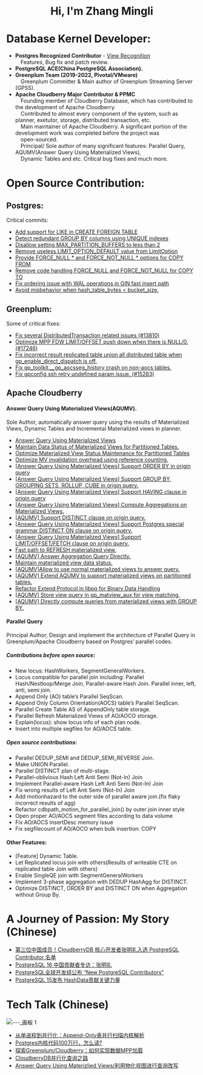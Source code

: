 
<h1 align="center">Hi, I'm Zhang Mingli</h1>

# Database Kernel Developer:

* **Postgres Recognized Contributor** - [View Recognition](https://www.postgresql.org/message-id/Zv_zyxTfYmG9WgXn%40msg.df7cb.de)  
  &emsp;Features, Bug fix and patch review.
* **PostgreSQL ACE(China PostgreSQL Association).**
* **Greenplum Team (2019-2022, Pivotal/VMware)**  
  &emsp;Greenplum Committer & Main author of Greenplum Streaming Server (GPSS).
* **Apache Cloudberry Major Contributor & PPMC**  
  &emsp;Founding member of Cloudberry Database, which has contributed to the development of Apache Cloudberry.   
  &emsp;Contributed to almost every component of the system, such as planner, exetutor, storage, distributed transaction, etc.  
  &emsp;Main maintainer of Apache Cloudberry. A significant portion of the development work was completed before the project was  
  &emsp;open-sourced.  
  &emsp;Principal/ Sole author of many significant features: Parallel Query, AQUMV(Answer Query Using Materialized Views),  
  &emsp;Dynamic Tables and etc. Critical bug fixes and much more. 

# Open Source Contribution:
## Postgres:
  
  Critical commits:
* [Add support for LIKE in CREATE FOREIGN TABLE](https://github.com/postgres/postgres/commit/302cf15759233e654512979286ce1a5c3b36625f)
* [Detect redundant GROUP BY columns using UNIQUE indexes](https://github.com/postgres/postgres/commit/bd10ec529796a13670645e6acd640c6f290df020)
* [Disallow setting MAX_PARTITION_BUFFERS to less than 2](https://github.com/postgres/postgres/commit/c19615fe391c9577e2129fed4429736f6b5295da)
* [Remove useless LIMIT_OPTION_DEFAULT value from LimitOption](https://github.com/postgres/postgres/commit/a6be0600ac3b71dda8277ab0fcbe59ee101ac1ce)
* [Provide FORCE_NULL * and FORCE_NOT_NULL * options for COPY FROM](https://github.com/postgres/postgres/commit/f6d4c9cf162b70f2837fb6c2a83e80a3f3410695)
* [Remove code handling FORCE_NULL and FORCE_NOT_NULL for COPY TO](https://github.com/postgres/postgres/commit/8e621c10c73a93e1078ad85fe70fb4478537a798)
* [Fix ordering issue with WAL operations in GIN fast insert path](https://github.com/postgres/postgres/commit/56b662523fd49f75abe89d5bad54d377b2f36c24)
* [Avoid misbehavior when hash_table_bytes < bucket_size.](https://github.com/postgres/postgres/commit/55d9cd46f65a5fc0c3bbb69d36cc9dba597a8c9c)

## Greenplum:
  Some of critical fixes:
* [Fix several DistributedTransaction related issues (#13810)](https://github.com/greenplum-db/gpdb-archive/commit/87fbf064ba231e6bde03bdbb1c07af0adcbdc22f)
* [Optimize MPP FDW LIMIT/OFFSET push down when there is NULL/0. (#17246)](https://github.com/greenplum-db/gpdb-archive/commit/eeea7f194400bd0cfb90f399e53bcacd202fe6e9)
* [Fix incorrect result replicated table union all distributed table when gp_enable_direct_dispatch is off.](https://github.com/greenplum-db/gpdb-archive/commit/e49937c5923845378921372c84796f906d1c2d2e)
* [Fix gp_toolkit.__gp_aocsseg_history crash on non-aocs tables.](https://github.com/greenplum-db/gpdb-archive/commit/2c76c91c98a127ab5a290f1c7d711a31fd2e4e6e)
* [Fix gpconfig ssh retry undefined param issue. (#15283)](https://github.com/greenplum-db/gpdb-archive/commit/ed84aaa260269544d042795d4bed58bd71c2348d)

## Apache Cloudberry

#### Answer Query Using Materialized Views(AQUMV).  
  Sole Author, automatically answer query using the results of Materialized Views, Dynamic Tables and Incremental Materialized views in planner.    
* [Answer Query Using Materialized Views](https://github.com/apache/cloudberry/pull/298)
* [Maintain Data Status of Materialized Views for Partitioned Tables.](https://github.com/apache/cloudberry/pull/786)
* [Optimize Materialized View Status Maintenance for Partitioned Tables](https://github.com/apache/cloudberry/pull/990)
* [Optimize MV invalidation overhead using reference counting.](https://github.com/apache/cloudberry/pull/1029)
* [[Answer Query Using Materialized Views] Support ORDER BY in origin query](https://github.com/apache/cloudberry/pull/358)
* [[Answer Query Using Materialized Views] Support GROUP BY, GROUPING SETS, ROLLUP, CUBE in origin query.](https://github.com/apache/cloudberry/pull/342)
* [[Answer Query Using Materialized Views] Support HAVING clause in origin query](https://github.com/apache/cloudberry/pull/354)
* [[Answer Query Using Materialized Views] Compute Aggregations on Materialized Views.](https://github.com/apache/cloudberry/pull/322)
* [[AQUMV] Support DISTINCT clause on origin query.](https://github.com/apache/cloudberry/pull/439)
* [[Answer Query Using Materialized Views] Support Postgres special grammar DISTINCT ON clause on origin query.](https://github.com/apache/cloudberry/pull/441)
* [[Answer Query Using Materialized Views] Support LIMIT/OFFSET/FETCH clause on origin query.](https://github.com/apache/cloudberry/pull/446)
* [Fast path to REFRESH materialized view.](https://github.com/apache/cloudberry/pull/682)
* [[AQUMV] Answer Aggregation Query Directly.](https://github.com/apache/cloudberry/pull/705)
* [Maintain materialized view data status.](https://github.com/apache/cloudberry/pull/501)
* [[AQUMV]Allow to use normal materialized views to answer query.](https://github.com/apache/cloudberry/pull/528)
* [[AQUMV] Extend AQUMV to support materialized views on partitioned tables.](https://github.com/apache/cloudberry/pull/965)
* [Refactor Extend Protocol in libpq for Binary Data Handling](https://github.com/apache/cloudberry/pull/1098)
* [[AQUMV] Store view query in gp_matview_aux for view matching.](https://github.com/apache/cloudberry/pull/1117)
* [[AQUMV] Directly compute queries from materialized views with GROUP BY.](https://github.com/apache/cloudberry/pull/1143)

#### Parallel Query
Principal Author, Design and implement the architecture of Parallel Query in Greenplum/Apache Cloudberry based on Postgres’ parallel codes.

##### Contributions before open source:
* New locus: HashWorkers, SegmentGeneralWorkers.
* Locus compatible for parallel join including: Parallel Hash/Nestloop/Merge Join, Parallel-aware Hash Join. Parallel inner, left, anti, semi join.
* Append Only (AO) table’s Parallel SeqScan.
* Append Only Column Orientation(AOCS) table’s Parallel SeqScan.
* Parallel Create Table AS of AppendOnly table storage.
* Parallel Refresh Materialized Views of AO/AOCO storage.
* Explain(locus): show locus info of each plan node.
* Insert into multiple segfiles for AO/AOCS table.

##### Open source contributions:
* Parallel DEDUP_SEMI and DEDUP_SEMI_REVERSE Join.
* Make UNION Parallel.
* Parallel DISTINCT plan of multi-stage. 
* Parallel-oblivious Hash Left Anti Semi (Not-In) Join
* Implement Parallel-aware Hash Left Anti Semi (Not-In) Join
* Fix wrong results of Left Anti Semi (Not-In) Join
* Add motionhazard to the outer side of parallel aware join.(fix flaky incorrect results of agg)
* Refactor cdbpath_motion_for_parallel_join() by outer join inner style
* Open proper AO/AOCS segment files according to data volume
* Fix AO/AOCS insertDesc memory issue
* Fix segfilecount of AO/AOCO when bulk insertion: COPY 

#### Other Features:
* [Feature] Dynamic Table.
* Let Replicated locus join with others(Results of writeable CTE on replicated table Join with others)
* Enable SingleQE join with SegmentGeneralWorkers 
* Implement 3-phase aggregation with DEDUP HashAgg for DISTINCT. 
* Optimize DISTINCT, ORDER BY and DISTINCT ON when Aggregation without Group By. 

# A Journey of Passion: My Story (Chinese)
  * [第三位中国成员！CloudberryDB 核心开发者张明礼入选 PostgreSQL Contributor 名单](https://mp.weixin.qq.com/s/zTC1qXAe4M9XkDXp-2LEyw)
  * [PostgreSQL 16 中国贡献者专访：张明礼](https://mp.weixin.qq.com/s/jVSpFDQt4Sby2XyNTC7vYw)
  * [PostgreSQL全球开发组公布 “New PostgreSQL Contributors”](https://mp.weixin.qq.com/s/hyuxaWyGCS51-ID2rqLXmw)
  * [PostgreSQL 15发布  HashData贡献关键力量](https://mp.weixin.qq.com/s/EqNQxY9GHYuPIAmYv1WM6g)

# Tech Talk (Chinese)
![---_画板 1](https://github.com/user-attachments/assets/77908b91-4b36-4be5-81c6-1150d10f04be)

  * [从单进程到并行化：Append-Only表并行扫描内核解析](https://mp.weixin.qq.com/s/1tGA15ZvIqqAMmbIEhgbmg)
  * [Postgres内核代码100万行，怎么读?](https://mp.weixin.qq.com/s/YPeZ6LjR-Zlf4ZhkPhUqvA?token=240283712&lang=zh_CN)
  * [探索Greenplum/Cloudberry：如何实现数据MPP加载](https://mp.weixin.qq.com/s/cbtbkU_h1wNWnDeiZW6riQ?token=240283712&lang=zh_CN)
  * [CloudberryDB并行化查询之路](https://www.bilibili.com/video/BV1nz4y1A7jP/?share_source=copy_web&vd_source=7ab59479316c3260a8af8ad675a3150d)
  * [Answer Query Using Materizlied Views/利用物化视图进行查询改写](https://www.bilibili.com/video/BV19PyzYUESY/?vd_source=8981cae9a2ba32197a3c2fc070f1464b)



<!--
# Open Source Contributions

## Postgres: 

**[Postgres 15 Contributor Acknowledgement(Zhang Mingli)](https://www.postgresql.org/docs/current/release-15.html#RELEASE-15-ACKNOWLEDGEMENTS)**

**[Postgres 16 Contributor Acknowledgement(Mingli Zhang)](https://www.postgresql.org/docs/16/release-16.html#RELEASE-16-ACKNOWLEDGEMENTS)**
-->
